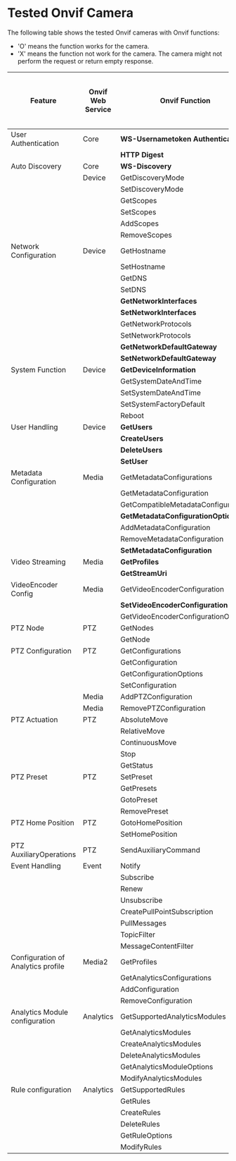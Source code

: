# Tested Onvif Camera
The following table shows the tested Onvif cameras with Onvif functions:

* 'O' means the function works for the camera.
* 'X' means the function not work for the camera. The camera might not perform the request or return empty response.

| Feature                            | Onvif Web Service | Onvif Function                      | Hikvision DFI6256TE | Tapo C200 | BOSCH DINION IP starlight 6000 HD | GeoVision GV-BX8700 | Honeywell HC30WB5R1 |                                                                                                                             
|------------------------------------|-------------------|-------------------------------------|---------------------|-----------|-----------------------------------|---------------------|---------------------|
| User Authentication                | Core              | **WS-Usernametoken Authentication** | O                   | O         | O                                 | O                   | O                   |
|                                    |                   | **HTTP Digest**                     | O                   | X         | O                                 | X                   |                     |
| Auto Discovery                     | Core              | **WS-Discovery**                    | O                   | O         | O                                 | O                   | O                   |
|                                    | Device            | GetDiscoveryMode                    | O                   | O         | O                                 | O                   | O                   |
|                                    |                   | SetDiscoveryMode                    | O                   | O         | O                                 | O                   | O                   |
|                                    |                   | GetScopes                           | O                   | O         | O                                 | O                   |                     |
|                                    |                   | SetScopes                           | O                   | O         | O                                 | O                   |                     |
|                                    |                   | AddScopes                           | O                   | X         | O                                 | O                   |                     |  
|                                    |                   | RemoveScopes                        | O                   | X         | O                                 | O                   |                     |
| Network Configuration              | Device            | GetHostname                         | O                   | O         | O                                 | O                   | O                   | 
|                                    |                   | SetHostname                         | O                   | X         | O                                 | O                   |                     | 
|                                    |                   | GetDNS                              | O                   | X         | O                                 | O                   |                     |
|                                    |                   | SetDNS                              | O                   | X         | O                                 | O                   |                     |
|                                    |                   | **GetNetworkInterfaces**            | O                   | O         | O                                 | O                   |                     |
|                                    |                   | **SetNetworkInterfaces**            | O                   | X         | O                                 | O                   |                     |
|                                    |                   | GetNetworkProtocols                 | O                   | O         | O                                 | O                   |                     |
|                                    |                   | SetNetworkProtocols                 | O                   | X         | O                                 | O                   |                     |
|                                    |                   | **GetNetworkDefaultGateway**        | O                   | X         | O                                 | O                   |                     |
|                                    |                   | **SetNetworkDefaultGateway**        | O                   | X         | O                                 | O                   |                     |
| System Function                    | Device            | **GetDeviceInformation**            | O                   | O         | O                                 | O                   |                     |
|                                    |                   | GetSystemDateAndTime                | O                   | O         | O                                 | O                   |                     |
|                                    |                   | SetSystemDateAndTime                | O                   | X         | O                                 | O                   |                     |
|                                    |                   | SetSystemFactoryDefault             | O                   | O         | O                                 | O                   |                     |
|                                    |                   | Reboot                              | O                   | O         | O                                 | O                   |                     |
| User Handling                      | Device            | **GetUsers**                        | O                   | X         | O                                 | O                   |                     |
|                                    |                   | **CreateUsers**                     | O                   | X         | O                                 | O                   |                     |
|                                    |                   | **DeleteUsers**                     | O                   | X         | O                                 | O                   |                     |
|                                    |                   | **SetUser**                         | O                   | X         | O                                 | O                   |                     |
| Metadata Configuration             | Media             | GetMetadataConfigurations           | O                   | X         | O                                 | O                   |                     |
|                                    |                   | GetMetadataConfiguration            | O                   | X         | O                                 | O                   |                     |
|                                    |                   | GetCompatibleMetadataConfigurations | O                   | X         | O                                 | O                   |                     |
|                                    |                   | **GetMetadataConfigurationOptions** | O                   | X         | O                                 | O                   |                     |                          |
|                                    |                   | AddMetadataConfiguration            | O                   | X         | O                                 | O                   |                     |
|                                    |                   | RemoveMetadataConfiguration         | O                   | X         | O                                 | O                   |                     |
|                                    |                   | **SetMetadataConfiguration**        | O                   | X         | O                                 | O                   |                     |
| Video Streaming                    | Media             | **GetProfiles**                     | O                   | O         | O                                 | O                   |                     |
|                                    |                   | **GetStreamUri**                    | O                   | O         | O                                 | O                   |                     |
| VideoEncoder  Config               | Media             | GetVideoEncoderConfiguration        | O                   | O         | O                                 | O                   |                     |
|                                    |                   | **SetVideoEncoderConfiguration**    | O                   | X         | O                                 | O                   |                     |
|                                    |                   | GetVideoEncoderConfigurationOptions | O                   | O         | O                                 | O                   |                     |
| PTZ Node                           | PTZ               | GetNodes                            | X                   | O         | X                                 | X                   |                     |
|                                    |                   | GetNode                             | X                   | O         | X                                 | X                   |                     |
| PTZ Configuration                  | PTZ               | GetConfigurations                   | X                   | O         | X                                 | X                   |                     |
|                                    |                   | GetConfiguration                    | X                   | O         | X                                 | X                   |                     |
|                                    |                   | GetConfigurationOptions             | X                   | O         | X                                 | X                   |                     |
|                                    |                   | SetConfiguration                    | X                   | X         | X                                 | X                   |                     |
|                                    | Media             | AddPTZConfiguration                 | X                   | X         | X                                 | X                   |                     |
|                                    | Media             | RemovePTZConfiguration              | X                   | X         | X                                 | X                   |                     |
| PTZ Actuation                      | PTZ               | AbsoluteMove                        | X                   | O         | X                                 | X                   |                     |
|                                    |                   | RelativeMove                        | X                   | O         | X                                 | X                   |                     |
|                                    |                   | ContinuousMove                      | X                   | O         | X                                 | X                   |                     |
|                                    |                   | Stop                                | X                   | O         | X                                 | X                   |                     |
|                                    |                   | GetStatus                           | X                   | O         | X                                 | X                   |                     |
| PTZ Preset                         | PTZ               | SetPreset                           | X                   | O         | X                                 | X                   |                     |
|                                    |                   | GetPresets                          | X                   | O         | X                                 | X                   |                     |
|                                    |                   | GotoPreset                          | X                   | O         | X                                 | X                   |                     |
|                                    |                   | RemovePreset                        | X                   | O         | X                                 | X                   |                     |
| PTZ Home Position                  | PTZ               | GotoHomePosition                    | X                   | X         | X                                 | X                   |                     |
|                                    |                   | SetHomePosition                     | X                   | X         | X                                 | X                   |                     |
| PTZ AuxiliaryOperations            | PTZ               | SendAuxiliaryCommand                | X                   | X         | X                                 | X                   |                     |
| Event Handling                     | Event             | Notify                              | O                   | X         | O                                 | X                   |                     |
|                                    |                   | Subscribe                           | O                   | X         | O                                 | X                   |                     |
|                                    |                   | Renew                               | X                   | X         | O                                 | X                   |                     |
|                                    |                   | Unsubscribe                         | O                   | X         | O                                 | X                   |                     |
|                                    |                   | CreatePullPointSubscription         | O                   | X         | O                                 | X                   |                     |
|                                    |                   | PullMessages                        | O                   | X         | O                                 | X                   |                     |
|                                    |                   | TopicFilter                         | O                   | X         | O                                 | X                   |                     |
|                                    |                   | MessageContentFilter                | X                   | X         | X                                 | X                   |                     |
| Configuration of Analytics profile | Media2            | GetProfiles                         | X                   | X         | O                                 | X                   |                     |
|                                    |                   | GetAnalyticsConfigurations          | X                   | X         | O                                 | X                   |                     |
|                                    |                   | AddConfiguration                    | X                   | X         | O                                 | X                   |                     |
|                                    |                   | RemoveConfiguration                 | X                   | X         | O                                 | X                   |                     |
| Analytics Module configuration     | Analytics         | GetSupportedAnalyticsModules        | X                   | X         | O                                 | X                   |                     |
|                                    |                   | GetAnalyticsModules                 | X                   | X         | O                                 | X                   |                     |
|                                    |                   | CreateAnalyticsModules              | X                   | X         | X                                 | X                   |                     |
|                                    |                   | DeleteAnalyticsModules              | X                   | X         | X                                 | X                   |                     |
|                                    |                   | GetAnalyticsModuleOptions           | X                   | X         | O                                 | X                   |                     |
|                                    |                   | ModifyAnalyticsModules              | X                   | X         | O                                 | X                   |                     |
| Rule configuration                 | Analytics         | GetSupportedRules                   | X                   | X         | O                                 | X                   |                     |
|                                    |                   | GetRules                            | X                   | X         | O                                 | X                   |                     |
|                                    |                   | CreateRules                         | X                   | X         | O                                 | X                   |                     |
|                                    |                   | DeleteRules                         | X                   | X         | O                                 | X                   |                     |
|                                    |                   | GetRuleOptions                      | X                   | X         | O                                 | X                   |                     |
|                                    |                   | ModifyRules                         | X                   | X         | O                                 | X                   |                     |
